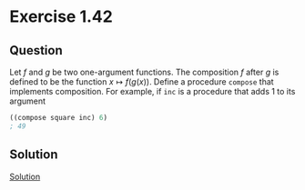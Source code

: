 # Exercise 1.42

## Question

Let $f$ and $g$ be two one-argument functions. The composition $f$ after $g$ is defined to be the function $x \mapsto f(g(x))$. Define a procedure `compose` that implements composition. For example, if `inc` is a procedure that adds 1 to its argument

```scheme
((compose square inc) 6)
; 49
```

## Solution

[Solution](code.rkt)
